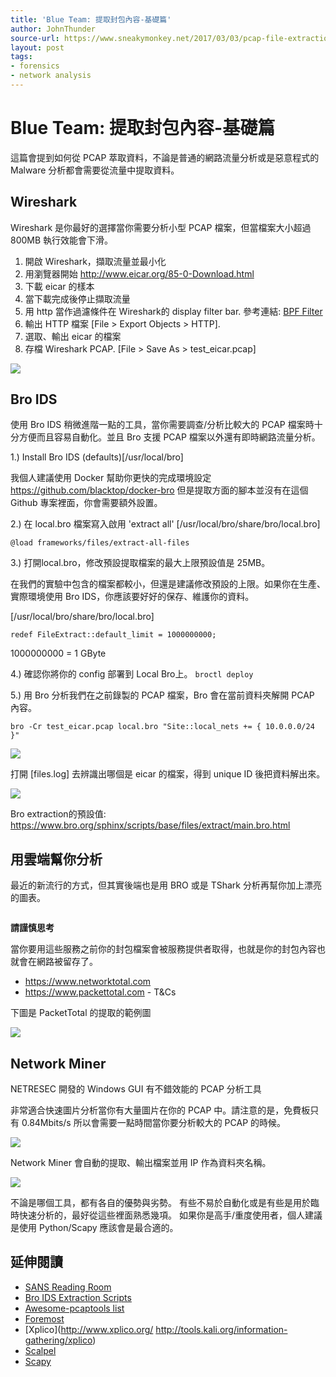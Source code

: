 ```yaml
---
title: 'Blue Team: 提取封包內容-基礎篇'
author: JohnThunder
source-url: https://www.sneakymonkey.net/2017/03/03/pcap-file-extraction/
layout: post
tags:
- forensics
- network analysis
---
```


# Blue Team: 提取封包內容-基礎篇


這篇會提到如何從 PCAP 萃取資料，不論是普通的網路流量分析或是惡意程式的 Malware 分析都會需要從流量中提取資料。

## Wireshark
Wireshark 是你最好的選擇當你需要分析小型 PCAP 檔案，但當檔案大小超過 800MB 執行效能會下滑。

1. 開啟 Wireshark，擷取流量並最小化
2. 用瀏覽器開始 http://www.eicar.org/85-0-Download.html
3. 下載 eicar 的樣本
4. 當下載完成後停止擷取流量
5. 用 http 當作過濾條件在 Wireshark的 display filter bar. 參考連結: [BPF Filter](https://biot.com/capstats/bpf.html)
6. 輸出 HTTP 檔案 [File > Export Objects > HTTP].
7. 選取、輸出 eicar 的檔案
8. 存檔 Wireshark PCAP. [File > Save As > test_eicar.pcap]

![](https://imgur.com/gNHMVEL.png)

## Bro IDS

使用 Bro IDS
稍微進階一點的工具，當你需要調查/分析比較大的 PCAP 檔案時十分方便而且容易自動化。並且 Bro 支援 PCAP 檔案以外還有即時網路流量分析。

1.) Install Bro IDS (defaults)[/usr/local/bro]

我個人建議使用 Docker 幫助你更快的完成環境設定 https://github.com/blacktop/docker-bro 
但是提取方面的腳本並沒有在這個 Github 專案裡面，你會需要額外設置。

2.) 在 local.bro 檔案寫入啟用 'extract all'  [/usr/local/bro/share/bro/local.bro]

```
@load frameworks/files/extract-all-files
```

3.) 打開local.bro，修改預設提取檔案的最大上限預設值是 25MB。

在我們的實驗中包含的檔案都較小，但還是建議修改預設的上限。如果你在生產、實際環境使用 Bro IDS，你應該要好好的保存、維護你的資料。

[/usr/local/bro/share/bro/local.bro]

`redef FileExtract::default_limit = 1000000000;`

1000000000 = 1 GByte

4.) 確認你將你的 config 部署到 Local Bro上。
`broctl deploy`

5.) 用 Bro 分析我們在之前錄製的 PCAP 檔案，Bro 會在當前資料夾解開 PCAP 內容。

`bro -Cr test_eicar.pcap local.bro "Site::local_nets += { 10.0.0.0/24 }"`

![](https://i.imgur.com/hoMsRVU.png)

打開 [files.log] 去辨識出哪個是 eicar 的檔案，得到 unique ID 後把資料解出來。

![](https://i.imgur.com/EE1BXVa.png)

Bro extraction的預設值: https://www.bro.org/sphinx/scripts/base/files/extract/main.bro.html

## 用雲端幫你分析

最近的新流行的方式，但其實後端也是用 BRO 或是 TShark 分析再幫你加上漂亮的圖表。
<center><img src="https://i.imgur.com/gAmDYtG.png" alt="" class=""></center>

**請謹慎思考**

當你要用這些服務之前你的封包檔案會被服務提供者取得，也就是你的封包內容也就會在網路被留存了。

* https://www.networktotal.com
* https://www.packettotal.com - T&Cs

下圖是 PacketTotal 的提取的範例圖

![](https://i.imgur.com/fb4FvPH.png)

## Network Miner
NETRESEC 開發的 Windows GUI 有不錯效能的 PCAP 分析工具

非常適合快速圖片分析當你有大量圖片在你的 PCAP 中。請注意的是，免費板只有 0.84Mbits/s 所以會需要一點時間當你要分析較大的 PCAP 的時候。

![](https://i.imgur.com/y1TXHxj.png)

Network Miner 會自動的提取、輸出檔案並用 IP 作為資料夾名稱。

![](https://i.imgur.com/phxhLd2.png)

不論是哪個工具，都有各自的優勢與劣勢。
有些不易於自動化或是有些是用於臨時快速分析的，最好從這些裡面熟悉幾項。
如果你是高手/重度使用者，個人建議是使用 Python/Scapy 應該會是最合適的。

## 延伸閱讀
* [SANS Reading Room](https://www.sans.org/reading-room/whitepapers/forensics/extracting-files-network-packet-captures-36562)
* [Bro IDS Extraction Scripts](https://github.com/hosom/bro-file-extraction)
* [Awesome-pcaptools list](https://github.com/caesar0301/awesome-pcaptools)
* [Foremost](http://tools.kali.org/forensics/foremost)
* [Xplico](http://www.xplico.org/ http://tools.kali.org/information-gathering/xplico)
* [Scalpel](https://github.com/sleuthkit/scalpel)
* [Scapy](http://www.secdev.org/projects/scapy/)